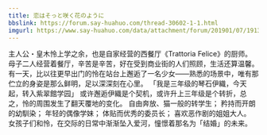 ```yaml
---
title: 恋はそっと咲く花のように
bbslink: https://forum.say-huahuo.com/thread-30602-1-1.html
imgurl: https://www.say-huahuo.com/data/attachment/forum/201901/07/191349uz5u6w7k50ue0fu6.jpg
---
```


主人公・皇木怜上学之余，也是自家经营的西餐厅《Trattoria Felice》的厨师。
母子二人经营着餐厅，辛苦是辛苦，好在受到商业街的人们照顾，生活还算温馨。
有一天，比以往更早出门的怜在站台上邂逅了一名少女——熟悉的场景中，唯有那伫立的身姿是那么鲜明，足以深深刻在心里。
「我是三年级的琴石伊織，今天起，转入紫翠館学园」
或许邂逅伊織是个契机，或许升上三年级是个转折，总之，怜的周围发生了翻天覆地的变化。
自由奔放、猫一般的转学生； 矜持而开朗的幼馴染； 年轻的偶像学妹； 体贴而优秀的委员长； 喜欢恶作剧的姐姐大人。
女孩子们和怜，在交际的日常中渐渐坠入爱河，憧憬着那名为「结婚」的未来。<!--more-->
